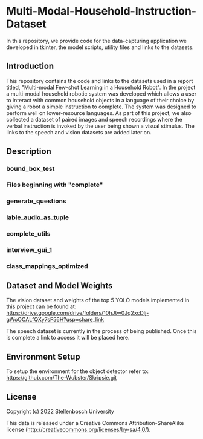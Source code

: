 # Multi-Modal-Household-Instruction-Dataset
In this repository, we provide code for the data-capturing application we developed in tkinter, the model scripts, utility files and links to the datasets.

## Introduction
This repository contains the code and links to the datasets used in a report titled,  "Multi-modal Few-shot Learning in a Household Robot". In the project a multi-modal household robotic system was developed which allows a user to interact with common household objects in a language of their choice by giving a robot a simple instruction to complete. The system was designed to perform well on lower-resource languages. As part of this project, we also collected a dataset of paired images and speech recordings where the verbal instruction is invoked by the user being shown a visual stimulus. The links to the speech and vision datasets are added later on. 

## Description
### bound_box_test

### Files beginning with "complete"

### generate_questions

### lable_audio_as_tuple

### complete_utils

### interview_gui_1

### class_mappings_optimized

## Dataset and Model Weights
The vision dataset and weights of the top 5 YOLO models implemented in this project can be found at: https://drive.google.com/drive/folders/10hJtw0Jq2xcDIj-gWoOCALfQXy7sF56H?usp=share_link

The speech dataset is currently in the process of being published. Once this is complete a link to access it will be placed here.

## Environment Setup
To setup the environment for the object detector refer to: https://github.com/The-Wubster/Skripsie.git

## License

Copyright (c) 2022 Stellenbosch University

This data is released under a Creative Commons Attribution-ShareAlike 
license
(<http://creativecommons.org/licenses/by-sa/4.0/>).
